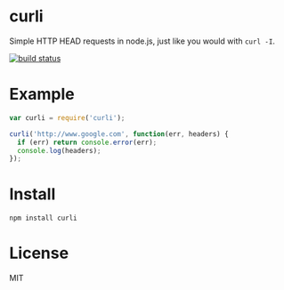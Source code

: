 # curli

Simple HTTP HEAD requests in node.js, just like you would with `curl -I`.

[![build status](https://secure.travis-ci.org/joshgillies/node-curli.svg)](http://travis-ci.org/joshgillies/node-curli)

# Example

```js
var curli = require('curli');

curli('http://www.google.com', function(err, headers) {
  if (err) return console.error(err);
  console.log(headers);
});
```

# Install

`npm install curli`

# License

MIT
